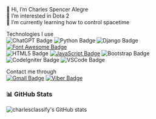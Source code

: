 👋 Hi, I’m Charles Spencer Alegre <br>
👀 I’m interested in Dota 2 <br>
🌱 I’m currently learning how to control spacetime <br>

Technologies I use <br>
![ChatGPT Badge](https://img.shields.io/badge/ChatGPT-74aa9c?style=for-the-badge&logo=openai&logoColor=white)
![Python Badge](https://img.shields.io/badge/Python-FFD43B?style=for-the-badge&logo=python&logoColor=blue)
![Django Badge](https://img.shields.io/badge/Django-092E20?style=for-the-badge&logo=django&logoColor=green)
[![Font Awesome Badge](https://img.shields.io/badge/Font_Awesome-339AF0?style=for-the-badge&logo=fontawesome&logoColor=white)](https://fontawesome.com)
<br>
![HTML5 Badge](https://img.shields.io/badge/HTML5-E34F26?style=for-the-badge&logo=html5&logoColor=white)
[![JavaScript Badge](https://img.shields.io/badge/JavaScript-323330?style=for-the-badge&logo=javascript&logoColor=F7DF1E)](https://developer.mozilla.org/en-US/docs/Web/JavaScript)
![Bootstrap Badge](https://img.shields.io/badge/Bootstrap-563D7C?style=for-the-badge&logo=bootstrap&logoColor=white)
![CodeIgniter Badge](https://img.shields.io/badge/Codeigniter-EF4223?style=for-the-badge&logo=codeigniter&logoColor=white)
![VSCode Badge](https://img.shields.io/badge/VSCode-0078D4?style=for-the-badge&logo=visual%20studio%20code&logoColor=white)






Contact me through <br>
[![Gmail Badge](https://img.shields.io/badge/Gmail-D14836?style=for-the-badge&logo=gmail&logoColor=white)](mailto:charlesspencer.alegre@gmail.com) 
[![Viber Badge](https://img.shields.io/badge/viber-685EA9?style=for-the-badge&logo=viber&logoColor=white)](viber://chat?number=%2B639554320924)

### 📊 GitHub Stats
![charlesclassify's GitHub stats](https://github-readme-stats.vercel.app/api?username=charlesclassify&show_icons=true&theme=radical)

